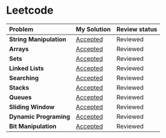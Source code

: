 # Leetcode
| Problem | My Solution | Review status |
| :-- | :-- | :-- |
| **String Manipulation** | [Accepted](solutions/344.%20Reverse%20String.md) | Reviewed |
| **Arrays** | [Accepted](solutions/344.%20Reverse%20String.md) | Reviewed |
| **Sets** | [Accepted](solutions/344.%20Reverse%20String.md) | Reviewed |
| **Linked Lists** | [Accepted](solutions/344.%20Reverse%20String.md) | Reviewed |
| **Searching** | [Accepted](solutions/344.%20Reverse%20String.md) | Reviewed |
| **Stacks** | [Accepted](solutions/344.%20Reverse%20String.md) | Reviewed |
| **Queues** | [Accepted](solutions/344.%20Reverse%20String.md) | Reviewed |
| **Sliding Window** | [Accepted](solutions/344.%20Reverse%20String.md) | Reviewed |
| **Dynamic Programing** | [Accepted](solutions/344.%20Reverse%20String.md) | Reviewed |
| **Bit Manipulation** | [Accepted](solutions/344.%20Reverse%20String.md) | Reviewed |


